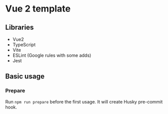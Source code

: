 # Vue 2 template

## Libraries
* Vue2
* TypeScript
* Vite
* ESLint (Google rules with some adds)
* Jest

## Basic usage
### Prepare
Run
`
npm run prepare
`
before the first usage. It will create Husky pre-commit hook.
